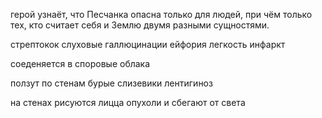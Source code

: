 
герой узнаёт, что Песчанка опасна только для людей, при чём только тех, кто считает себя и Землю двумя разными сущностями.

стрептокок
слуховые галлюцинации[](https://pathologic.fandom.com/ru/wiki/%D0%9F%D0%B5%D1%81%D1%87%D0%B0%D0%BD%D0%B0%D1%8F_%D0%AF%D0%B7%D0%B2%D0%B0#cite_note-:1-14)
ейфория легкость инфаркт

соеденяется в споровые облака

ползут по стенам бурые слизевики лентигиноз[](https://pathologic.fandom.com/ru/wiki/%D0%9F%D0%B5%D1%81%D1%87%D0%B0%D0%BD%D0%B0%D1%8F_%D0%AF%D0%B7%D0%B2%D0%B0#cite_note-31)

на стенах рисуются лицца опухоли и сбегают от света
